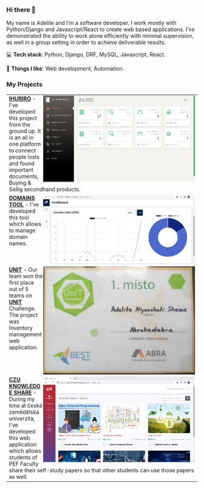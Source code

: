 ### Hi there 👋


My name is Adelite and I’m a software developer. I work mostly with Python/Django and Javascript/React to create web based applications. I’ve demonstrated the ability to work alone efficiently with minimal supervision, as well in a group setting in order to achieve deliverable results. 

💻 **Tech stack**: Python, Django, DRF, MySQL, Javascript, React.

💪 **Things I like**: Web development, Automation.

### My Projects


<table border="0">

<tr><td>
<img src="ihuriro.jpg" align="right">
<a href="https://www.loom.com/share/e653dfc90ab242e981a8670cd7a561d8?sid=eeba1de0-2324-418a-9bdb-7a233fd095b1"><b>IHURIRO</b></a> - 
I've developed this project from the ground up. It is an all in one platform to connect people losts and found important documents, Buying & Sellig secondhand products.
</td></tr>

<tr><td>
<img src="domains.jpg" align="right">
<a href="https://github.com/codewithadelite/domains"><b>DOMAINS TOOL</b></a> - 
I've developed this tool which allows to manage domain names.
</td></tr>

<tr><td>
<img src="unit.jpg" align="right">
<a href="https://unit.bestprague.cz/"><b>UNIT</b></a> - 
Our team won the first place out of 5 teams on <a href="https://unit.bestprague.cz/"><b>UNIT</b></a> Challenge. The project was Inventory management web application.
</td></tr>

<tr><td>
<img src="czu-knowledge4.jpg" align="right">
<a href="https://github.com/codewithadelite/czu-knowledge-share/tree/knowledge-share-app/CZU-KNOWLEDGE-SHARE-PROJECT"><b>CZU KNOWLEDGE SHARE</b></a> - 
During my time at česká zemědělská univerzita, I've developed this web application which allows students of PEF Faculty share their self-study papers so that other students can use those papers as well.
</td></tr>

</table>
